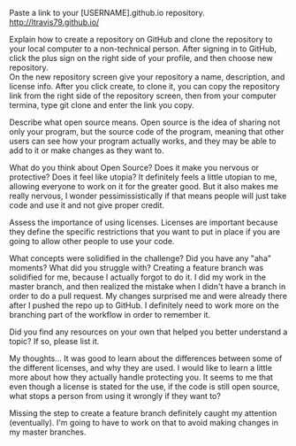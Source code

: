 Paste a link to your [USERNAME].github.io repository.
	http://ltravis79.github.io/

Explain how to create a repository on GitHub and clone the repository to your local computer to a non-technical person.
	After signing in to GitHub, click the plus sign on the right side of your profile, and then choose new repository.  
	On the new repository screen give your repository a name, description, and license info.
	After you click create, to clone it, you can copy the repository link from the right side of the repository screen, then from your computer termina, type git clone and enter the link you copy.

Describe what open source means.
	Open source is the idea of sharing not only your program, but the source code of the program, meaning that other users can see how your program actually works, and they may be able to add to it or make changes as they want to.

What do you think about Open Source? Does it make you nervous or protective? Does it feel like utopia?
	It definitely feels a little utopian to me, allowing everyone to work on it for the greater good.  But it also makes me really nervous, I wonder pessimissistically if that means people will just take code and use it and not give proper credit.

Assess the importance of using licenses.
	Licenses are important because they define the specific restrictions that you want to put in place if you are going to allow other people to use your code.

What concepts were solidified in the challenge? Did you have any "aha" moments? What did you struggle with?
	Creating a feature branch was solidified for me, because I actually forgot to do it.  I did my work in the master branch, and then realized the mistake when I didn't have a branch in order to do a pull request.  My changes surprised me and were already there after I pushed the repo up to GitHub.  I definitely need to work more on the branching part of the workflow in order to remember it.

Did you find any resources on your own that helped you better understand a topic? If so, please list it.


My thoughts...
It was good to learn about the differences between some of the different licenses, and why they are used.  I would like to learn a little more about how they actually handle protecting you.  It seems to me that even though a license is stated for the use, if the code is still open source, what stops a person from using it wrongly if they want to?

Missing the step to create a feature branch definitely caught my attention (eventually).  I'm going to have to work on that to avoid making changes in my master branches.
